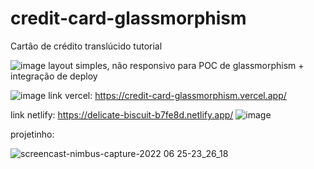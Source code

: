 # credit-card-glassmorphism
Cartão de crédito translúcido tutorial 


![image](https://user-images.githubusercontent.com/35180706/175794253-9705307d-7ce2-4ff4-9a02-1382b3217128.png)
layout simples, não responsivo para POC de glassmorphism + integração de deploy

![image](https://user-images.githubusercontent.com/35180706/175794529-5b52914a-62bd-45ea-8677-75e095d97750.png)
link vercel: https://credit-card-glassmorphism.vercel.app/ 

link netlify: https://delicate-biscuit-b7fe8d.netlify.app/ 
![image](https://user-images.githubusercontent.com/35180706/175794690-ad0f1def-69c2-4154-9ff0-84ea3dbc8f36.png)

projetinho:

![screencast-nimbus-capture-2022 06 25-23_26_18](https://user-images.githubusercontent.com/35180706/175796839-c80645bc-b376-4456-ac2a-51a01d664b68.gif)
